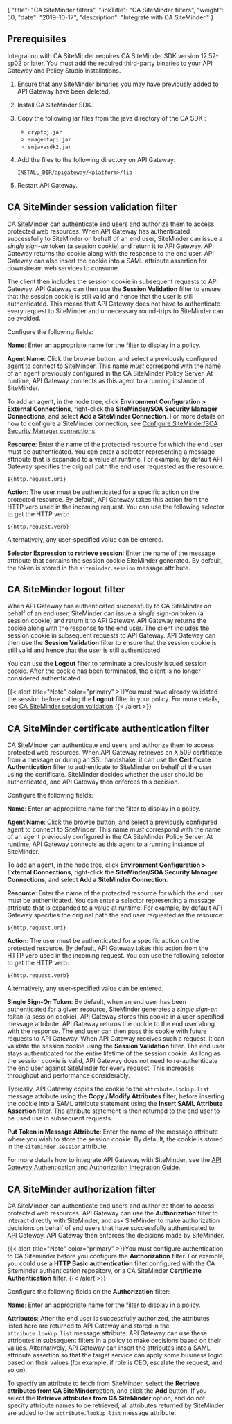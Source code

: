{
"title": "CA SiteMinder filters",
"linkTitle": "CA SiteMinder filters",
"weight": 50,
"date": "2019-10-17",
"description": "Integrate with CA SiteMinder."
}

## Prerequisites

Integration with CA SiteMinder requires CA SiteMinder SDK version 12.52-sp02 or later. You must add the required third-party binaries to your API Gateway and Policy Studio installations.

1. Ensure that any SiteMinder binaries you may have previously added to API Gateway have been deleted.
2. Install CA SiteMinder SDK.
3. Copy the following jar files from the java directory of the CA SDK :
    * `cryptoj.jar`
    * `smagentapi.jar`
    * `smjavasdk2.jar`
4. Add the files to the following directory on API Gateway:

    ```
    INSTALL_DIR/apigateway/<platform>/lib
    ```

5. Restart API Gateway.

## CA SiteMinder session validation filter

CA SiteMinder can authenticate end users and authorize them to access protected web resources. When API Gateway has authenticated successfully to SiteMinder on behalf of an end user, SiteMinder can issue a *single sign-on* token (a session cookie) and return it to API Gateway. API Gateway returns the cookie along with the response to the end user. API Gateway can also insert the cookie into a SAML attribute assertion for downstream web services to consume.

The client then includes the session cookie in subsequent requests to API Gateway. API Gateway can then use the **Session Validation**
filter to ensure that the session cookie is still valid and hence that the user is still authenticated. This means that API Gateway does not have to authenticate every request to SiteMinder and unnecessary round-trips to SiteMinder can be avoided.

Configure the following fields:

**Name**:
Enter an appropriate name for the filter to display in a policy.

**Agent Name**:
Click the browse button, and select a previously configured agent to connect to SiteMinder. This name *must* correspond with the name of an agent previously configured in the CA SiteMinder Policy Server. At runtime, API Gateway connects as this agent to a running instance of SiteMinder.

To add an agent, in the node tree, click **Environment Configuration > External Connections**, right-click the **SiteMinder/SOA Security Manager Connections**, and select **Add a SiteMinder Connection**. For more details on how to configure a SiteMinder connection, see
[Configure SiteMinder/SOA Security Manager connections](/docs/apigw_poldev/external_connections/connector_ca_connection/).

**Resource**:
Enter the name of the protected resource for which the end user must be authenticated. You can enter a selector representing a message attribute that is expanded to a value at runtime. For example, by default API Gateway specifies the original path the end user requested as the resource:

```
${http.request.uri}
```

**Action**:
The user must be authenticated for a specific action on the protected resource. By default, API Gateway takes this action from the HTTP verb used in the incoming request. You can use the following selector to get the HTTP verb:

```
${http.request.verb}
```

Alternatively, any user-specified value can be entered.

**Selector Expression to retrieve session**:
Enter the name of the message attribute that contains the session cookie SiteMinder generated. By default, the token is stored in the `siteminder.session`
message attribute.

## CA SiteMinder logout filter

When API Gateway has authenticated successfully to CA SiteMinder on behalf of an end user, SiteMinder can issue a *single sign-on* token (a session cookie) and return it to API Gateway. API Gateway returns the cookie along with the response to the end user. The client includes the session cookie in subsequent requests to API Gateway. API Gateway can then use the **Session Validation** filter to ensure that the session cookie is still valid and hence that the user is still authenticated.

You can use the **Logout** filter to terminate a previously issued session cookie. After the cookie has been terminated, the client is no longer considered authenticated.

{{< alert title="Note" color="primary" >}}You must have already validated the session before calling the **Logout** filter in your policy. For more details, see [CA SiteMinder session validation](connector_sm_session.htm).{{< /alert >}}

## CA SiteMinder certificate authentication filter

CA SiteMinder can authenticate end users and authorize them to access protected web resources. When API Gateway retrieves an X.509 certificate from a message or during an SSL handshake, it can use the **Certificate Authentication** filter to authenticate to SiteMinder on behalf of the user using the certificate. SiteMinder decides whether the user should be authenticated, and API Gateway then enforces this decision.

Configure the following fields:

**Name**:
Enter an appropriate name for the filter to display in a policy.

**Agent Name**:
Click the browse button, and select a previously configured agent to connect to SiteMinder. This name *must* correspond with the name of an agent previously configured in the CA SiteMinder Policy Server. At runtime, API Gateway connects as this agent to a running instance of SiteMinder.

To add an agent, in the node tree, click **Environment Configuration > External Connections**, right-click the **SiteMinder/SOA Security Manager Connections**, and select **Add a SiteMinder Connection**.

**Resource**:
Enter the name of the protected resource for which the end user must be authenticated. You can enter a selector representing a message attribute that is expanded to a value at runtime. For example, by default API Gateway specifies the original path the end user requested as the resource:

```
${http.request.uri}
```

**Action**:
The user must be authenticated for a specific action on the protected resource. By default, API Gateway takes this action from the HTTP verb used in the incoming request. You can use the following selector to get the HTTP verb:

```
${http.request.verb}
```

Alternatively, any user-specified value can be entered.

**Single Sign-On Token**:
By default, when an end user has been authenticated for a given resource, SiteMinder generates a *single sign-on token* (a session cookie). API Gateway stores this cookie in a user-specified message attribute. API Gateway returns the cookie to the end user along with the response. The end user can then pass this cookie with future requests to API Gateway. When API Gateway receives such a request, it can validate the session cookie using the **Session Validation** filter. The end user stays authenticated for the entire lifetime of the session cookie. As long as the session cookie is valid, API Gateway does not need to re-authenticate the end user against SiteMinder for every request. This increases throughput and performance considerably.

Typically, API Gateway copies the cookie to the `attribute.lookup.list` message attribute using the **Copy / Modify Attributes**
filter, before inserting the cookie into a SAML attribute statement using the **Insert SAML Attribute Assertion** filter. The attribute statement is then returned to the end user to be used use in subsequent requests.

**Put Token in Message Attribute**:
Enter the name of the message attribute where you wish to store the session cookie. By default, the cookie is stored in the `siteminder.session` attribute.

For more details how to integrate API Gateway with SiteMinder, see the
[API Gateway Authentication and Authorization Integration Guide](/bundle/APIGateway_77_AuthAuthIntegrationGuide_allOS_en_HTML5).

## CA SiteMinder authorization filter

CA SiteMinder can authenticate end users and authorize them to access protected web resources. API Gateway can use the **Authorization** filter to interact directly with SiteMinder, and ask SiteMinder to make authorization decisions on behalf of end users that have successfully authenticated to API Gateway. API Gateway then enforces the decisions made by SiteMinder.

{{< alert title="Note" color="primary" >}}You must configure authentication to CA Siteminder before you configure the **Authorization** filter. For example, you could use a **HTTP Basic authentication** filter configured with the CA Siteminder authentication repository, or a CA SiteMinder **Certificate Authentication** filter. {{< /alert >}}

Configure the following fields on the **Authorization** filter:

**Name**:
Enter an appropriate name for the filter to display in a policy.

**Attributes**:
After the end user is successfully authorized, the attributes listed here are returned to API Gateway and stored in the `attribute.lookup.list` message attribute. API Gateway can use these attributes in subsequent filters in a policy to make decisions based on their values. Alternatively, API Gateway can insert the attributes into a SAML attribute assertion so that the target service can apply some business logic based on their values (for example, if role is CEO, escalate the request, and so on).

To specify an attribute to fetch from SiteMinder, select the **Retrieve attributes from CA SiteMinder**option, and click the **Add** button. If you select the **Retrieve attributes from CA SiteMinder** option, and do not specify attribute names to be retrieved, all attributes returned by SiteMinder are added to the `attribute.lookup.list` message attribute.
